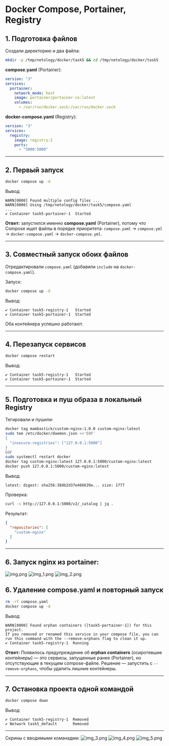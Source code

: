 # Docker Compose, Portainer, Registry

## 1. Подготовка файлов

Создали директорию и два файла:

```bash
mkdir -p /tmp/netology/docker/task5 && cd /tmp/netology/docker/task5
````

**compose.yaml** (Portainer):

```yaml
version: "3"
services:
  portainer:
    network_mode: host
    image: portainer/portainer-ce:latest
    volumes:
      - /var/run/docker.sock:/var/run/docker.sock
```

**docker-compose.yaml** (Registry):

```yaml
version: "3"
services:
  registry:
    image: registry:2
    ports:
      - "5000:5000"
```

---

## 2. Первый запуск

```bash
docker compose up -d
```

Вывод:

```
WARN[0000] Found multiple config files ...
WARN[0000] Using /tmp/netology/docker/task5/compose.yaml 
...
✔ Container task5-portainer-1  Started
```

**Ответ:** запустился именно **compose.yaml** (Portainer), потому что Compose ищет файлы в порядке приоритета:
`compose.yaml` → `compose.yml` → `docker-compose.yaml` → `docker-compose.yml`.

---

## 3. Совместный запуск обоих файлов

Отредактировали `compose.yaml` (добавили `include` на `docker-compose.yaml`).

Запуск:

```bash
docker compose up -d
```

Вывод:

```
✔ Container task5-registry-1   Started
✔ Container task5-portainer-1  Started
```

Оба контейнера успешно работают.

---

## 4. Перезапуск сервисов

```bash
docker compose restart
```

Вывод:

```
✔ Container task5-registry-1   Started
✔ Container task5-portainer-1  Started
```

---

## 5. Подготовка и пуш образа в локальный Registry

Тегировали и пушили:

```bash
docker tag mambastick/custom-nginx:1.0.0 custom-nginx:latest
sudo tee /etc/docker/daemon.json <<'EOF'
{
  "insecure-registries": ["127.0.0.1:5000"]
}
EOF
sudo systemctl restart docker
docker tag custom-nginx:latest 127.0.0.1:5000/custom-nginx:latest
docker push 127.0.0.1:5000/custom-nginx:latest
```

Вывод:

```
latest: digest: sha256:38db2d37e466639e... size: 1777
```

Проверка:

```bash
curl -s http://127.0.0.1:5000/v2/_catalog | jq .
```

Результат:

```json
{
  "repositories": [
    "custom-nginx"
  ]
}
```

---
## 6. Запуск nginx из portainer:

![img.png](img.png)
![img_1.png](img_1.png)
![img_2.png](img_2.png)

## 6. Удаление compose.yaml и повторный запуск

```bash
rm -rf compose.yaml 
docker compose up -d
```

Вывод:

```
WARN[0000] Found orphan containers ([task5-portainer-1]) for this project.
If you removed or renamed this service in your compose file, you can run this command with the --remove-orphans flag to clean it up.
✔ Container task5-registry-1  Running
```

**Ответ:** Появилось предупреждение об **orphan containers** (осиротевшие контейнеры) — это сервисы, запущенные ранее (Portainer), но отсутствующие в текущем compose-файле.
Решение — запустить с `--remove-orphans`, чтобы удалить лишние контейнеры.

---

## 7. Остановка проекта одной командой

```bash
docker compose down
```

Вывод:

```
✔ Container task5-registry-1  Removed
✔ Network task5_default       Removed
```

---

Скрины с вводимыми команадми:
![img_3.png](img_3.png)
![img_4.png](img_4.png)
![img_5.png](img_5.png)